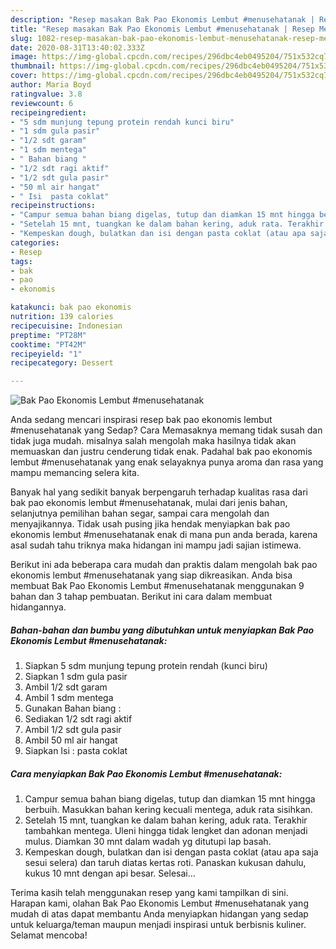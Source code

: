 ```yaml
---
description: "Resep masakan Bak Pao Ekonomis Lembut #menusehatanak | Resep Membuat Bak Pao Ekonomis Lembut #menusehatanak Yang Mudah Dan Praktis"
title: "Resep masakan Bak Pao Ekonomis Lembut #menusehatanak | Resep Membuat Bak Pao Ekonomis Lembut #menusehatanak Yang Mudah Dan Praktis"
slug: 1082-resep-masakan-bak-pao-ekonomis-lembut-menusehatanak-resep-membuat-bak-pao-ekonomis-lembut-menusehatanak-yang-mudah-dan-praktis
date: 2020-08-31T13:40:02.333Z
image: https://img-global.cpcdn.com/recipes/296dbc4eb0495204/751x532cq70/bak-pao-ekonomis-lembut-menusehatanak-foto-resep-utama.jpg
thumbnail: https://img-global.cpcdn.com/recipes/296dbc4eb0495204/751x532cq70/bak-pao-ekonomis-lembut-menusehatanak-foto-resep-utama.jpg
cover: https://img-global.cpcdn.com/recipes/296dbc4eb0495204/751x532cq70/bak-pao-ekonomis-lembut-menusehatanak-foto-resep-utama.jpg
author: Maria Boyd
ratingvalue: 3.8
reviewcount: 6
recipeingredient:
- "5 sdm munjung tepung protein rendah kunci biru"
- "1 sdm gula pasir"
- "1/2 sdt garam"
- "1 sdm mentega"
- " Bahan biang "
- "1/2 sdt ragi aktif"
- "1/2 sdt gula pasir"
- "50 ml air hangat"
- " Isi  pasta coklat"
recipeinstructions:
- "Campur semua bahan biang digelas, tutup dan diamkan 15 mnt hingga berbuih. Masukkan bahan kering kecuali mentega, aduk rata sisihkan."
- "Setelah 15 mnt, tuangkan ke dalam bahan kering, aduk rata. Terakhir tambahkan mentega. Uleni hingga tidak lengket dan adonan menjadi mulus. Diamkan 30 mnt dalam wadah yg ditutupi lap basah."
- "Kempeskan dough, bulatkan dan isi dengan pasta coklat (atau apa saja sesui selera) dan taruh diatas kertas roti. Panaskan kukusan dahulu, kukus 10 mnt dengan api besar. Selesai..."
categories:
- Resep
tags:
- bak
- pao
- ekonomis

katakunci: bak pao ekonomis 
nutrition: 139 calories
recipecuisine: Indonesian
preptime: "PT28M"
cooktime: "PT42M"
recipeyield: "1"
recipecategory: Dessert

---
```



![Bak Pao Ekonomis Lembut #menusehatanak](https://img-global.cpcdn.com/recipes/296dbc4eb0495204/751x532cq70/bak-pao-ekonomis-lembut-menusehatanak-foto-resep-utama.jpg)

Anda sedang mencari inspirasi resep bak pao ekonomis lembut #menusehatanak yang Sedap? Cara Memasaknya memang tidak susah dan tidak juga mudah. misalnya salah mengolah maka hasilnya tidak akan memuaskan dan justru cenderung tidak enak. Padahal bak pao ekonomis lembut #menusehatanak yang enak selayaknya punya aroma dan rasa yang mampu memancing selera kita.

Banyak hal yang sedikit banyak berpengaruh terhadap kualitas rasa dari bak pao ekonomis lembut #menusehatanak, mulai dari jenis bahan, selanjutnya pemilihan bahan segar, sampai cara mengolah dan menyajikannya. Tidak usah pusing jika hendak menyiapkan bak pao ekonomis lembut #menusehatanak enak di mana pun anda berada, karena asal sudah tahu triknya maka hidangan ini mampu jadi sajian istimewa.




Berikut ini ada beberapa cara mudah dan praktis dalam mengolah bak pao ekonomis lembut #menusehatanak yang siap dikreasikan. Anda bisa membuat Bak Pao Ekonomis Lembut #menusehatanak menggunakan 9 bahan dan 3 tahap pembuatan. Berikut ini cara dalam membuat hidangannya.

<!--inarticleads1-->

##### Bahan-bahan dan bumbu yang dibutuhkan untuk menyiapkan Bak Pao Ekonomis Lembut #menusehatanak:

1. Siapkan 5 sdm munjung tepung protein rendah (kunci biru)
1. Siapkan 1 sdm gula pasir
1. Ambil 1/2 sdt garam
1. Ambil 1 sdm mentega
1. Gunakan  Bahan biang :
1. Sediakan 1/2 sdt ragi aktif
1. Ambil 1/2 sdt gula pasir
1. Ambil 50 ml air hangat
1. Siapkan  Isi : pasta coklat




<!--inarticleads2-->

##### Cara menyiapkan Bak Pao Ekonomis Lembut #menusehatanak:

1. Campur semua bahan biang digelas, tutup dan diamkan 15 mnt hingga berbuih. Masukkan bahan kering kecuali mentega, aduk rata sisihkan.
1. Setelah 15 mnt, tuangkan ke dalam bahan kering, aduk rata. Terakhir tambahkan mentega. Uleni hingga tidak lengket dan adonan menjadi mulus. Diamkan 30 mnt dalam wadah yg ditutupi lap basah.
1. Kempeskan dough, bulatkan dan isi dengan pasta coklat (atau apa saja sesui selera) dan taruh diatas kertas roti. Panaskan kukusan dahulu, kukus 10 mnt dengan api besar. Selesai...




Terima kasih telah menggunakan resep yang kami tampilkan di sini. Harapan kami, olahan Bak Pao Ekonomis Lembut #menusehatanak yang mudah di atas dapat membantu Anda menyiapkan hidangan yang sedap untuk keluarga/teman maupun menjadi inspirasi untuk berbisnis kuliner. Selamat mencoba!
